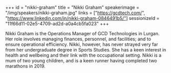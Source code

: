 +++
id = "nikki-graham"
title = "Nikki Graham"
speakerimage = "/img/speakers/nikki-graham.jpg"
links = ["https://gcdtech.com/", "https://www.linkedin.com/in/nikki-graham-0846491b5/"]
sessionizeId = "11f66d11-02e5-4709-ad2d-a0a4cb5fa023"
+++

Nikki Graham is the Operations Manager of GCD Technologies in Lurgan.  Her role involves managing finances, personnel, and facilities; and to ensure operational efficiency.  Nikki, however, has never strayed very far from her undergraduate degree in Sports Studies.  She has a keen interest in health and wellbeing and their link with the occupational setting.  Nikki is a mum of two young children, and is a keen runner having completed two marathons in 2019.